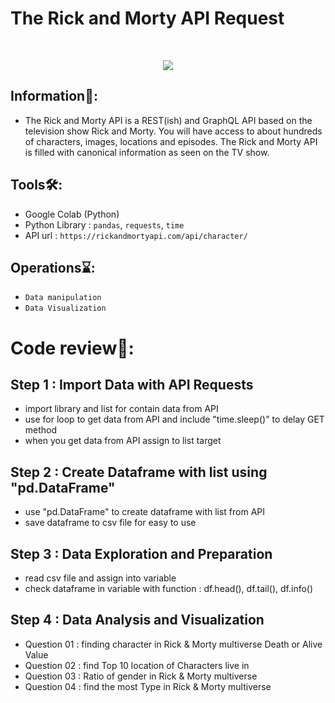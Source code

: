 # The Rick and Morty API Request
<br>
<p align="center">
<img src ='https://m.media-amazon.com/images/M/MV5BZjRjOTFkOTktZWUzMi00YzMyLThkMmYtMjEwNmQyNzliYTNmXkEyXkFqcGdeQXVyNzQ1ODk3MTQ@._V1_QL75_UX500_CR0,234,500,281_.jpg'>
</p>

## Information📖:
- The Rick and Morty API is a REST(ish) and GraphQL API based on the television show Rick and Morty. You will have access to about hundreds of characters, images, locations and episodes. The Rick and Morty API is filled with canonical information as seen on the TV show.

## Tools🛠️:
- Google Colab (Python)
- Python Library : `pandas`, `requests`, `time`
- API url : `https://rickandmortyapi.com/api/character/`

## Operations⌛:
- `Data manipulation`
- `Data Visualization`

# Code review🔎:

## Step 1 : Import Data with API Requests
- import library and list for contain data from API
- use for loop to get data from API and include "time.sleep()" to delay GET method
- when you get data from API assign to list target

## Step 2 : Create Dataframe with list using "pd.DataFrame"   
- use "pd.DataFrame" to create dataframe with list from API
- save dataframe to csv file for easy to use

## Step 3 : Data Exploration and Preparation
- read csv file and assign into variable
- check dataframe in variable with function : df.head(), df.tail(), df.info()

## Step 4 : Data Analysis and Visualization
- Question 01 : finding character in Rick & Morty multiverse Death or Alive Value
- Question 02 : find Top 10 location of Characters live in
- Question 03 : Ratio of gender in Rick & Morty multiverse
- Question 04 : find the most Type in Rick & Morty multiverse